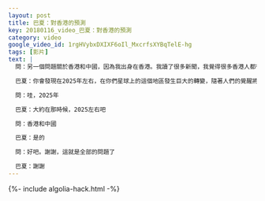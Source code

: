 ```yaml
---
layout: post
title: 巴夏：對香港的預測
key: 20180116_video_巴夏：對香港的預測
category: video
google_video_id: 1rgHVybxDXIXF6oIl_MxcrfsXYBqTelE-hg
tags: [影片]
text: |
  問：另一個問題關於香港和中國，因為我出身在香港。我讀了很多新聞，我覺得很多香港人都很痛苦。我也很關心中國政府做了什麼，你對那裡的人們有什麼見解和建議嗎？

  巴夏：你會發現在2025年左右，在你們星球上的這個地區發生巨大的轉變，隨著人們的覺醒將會改變政體。

  問：哇，2025年

  巴夏：大約在那時候，2025左右吧

  問：香港和中國

  巴夏：是的

  問：好吧。謝謝，這就是全部的問題了

  巴夏：謝謝
---
```


{%- include algolia-hack.html -%}
